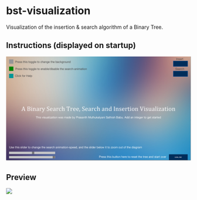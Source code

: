 # bst-visualization
Visualization of the insertion &amp; search algorithm of a Binary Tree.

## Instructions (displayed on startup)
![](instructions.PNG)
## Preview
![](add.gif)
